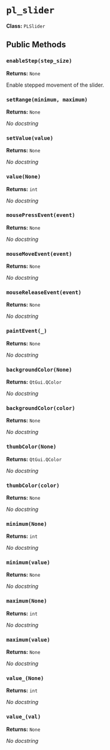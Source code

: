 # `pl_slider`

**Class:** `PLSlider`

## Public Methods

### `enableStep(step_size)`
**Returns:** `None`

Enable stepped movement of the slider.

### `setRange(minimum, maximum)`
**Returns:** `None`

_No docstring_

### `setValue(value)`
**Returns:** `None`

_No docstring_

### `value(None)`
**Returns:** `int`

_No docstring_

### `mousePressEvent(event)`
**Returns:** `None`

_No docstring_

### `mouseMoveEvent(event)`
**Returns:** `None`

_No docstring_

### `mouseReleaseEvent(event)`
**Returns:** `None`

_No docstring_

### `paintEvent(_)`
**Returns:** `None`

_No docstring_

### `backgroundColor(None)`
**Returns:** `QtGui.QColor`

_No docstring_

### `backgroundColor(color)`
**Returns:** `None`

_No docstring_

### `thumbColor(None)`
**Returns:** `QtGui.QColor`

_No docstring_

### `thumbColor(color)`
**Returns:** `None`

_No docstring_

### `minimum(None)`
**Returns:** `int`

_No docstring_

### `minimum(value)`
**Returns:** `None`

_No docstring_

### `maximum(None)`
**Returns:** `int`

_No docstring_

### `maximum(value)`
**Returns:** `None`

_No docstring_

### `value_(None)`
**Returns:** `int`

_No docstring_

### `value_(val)`
**Returns:** `None`

_No docstring_